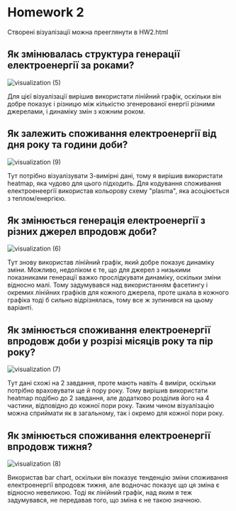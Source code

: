 # Homework 2
Створені візуалізації можна прееглянути в HW2.html
## Як змінювалась структура генерації електроенергії за роками?
![visualization (5)](https://user-images.githubusercontent.com/44812624/146556568-a4ffaf4a-be6a-456e-8232-ff1c2ee5318b.png)

Для цієї візуалізації вирішив використати лінійний графік, оскільки він добре показує і різницю між кількістю згенерованої енергії різними джерелами, і динаміку змін з кожним роком.

## Як залежить споживання електроенергії від дня року та години доби?
![visualization (9)](https://user-images.githubusercontent.com/44812624/146557019-2d0690d5-a445-457f-a633-d00cf9ca580c.png)

Тут потрібно візуалізувати 3-вимірні дані, тому я вирішив використати heatmap, яка чудово для цього підходить. Для кодування споживання електроенеергії використав кольорову схему "plasma", яка асоціюється з теплом/енергією. 

## Як змінюється генерація електроенергії з різних джерел впродовж доби?
![visualization (6)](https://user-images.githubusercontent.com/44812624/146557704-9c298511-6a95-4864-8c55-74097647864e.png)


Тут знову використав лінійний графік, який добре показує динаміку зміни. 
Можливо, недоліком є те, що для джерел з низькими показниками генерації важко прослідкувати динаміку, оскільки зміни відносно малі. Тому задумувався над використанням фасетингу і окремих лінійних графіків для кожного джерела, проте шкала в кожного графіка тоді б сильно відрізнялась, тому все ж зупинився на цьому варіанті.

## Як змінюється споживання електроенергії впродовж доби у розрізі місяців року та пір року?
![visualization (7)](https://user-images.githubusercontent.com/44812624/146558616-cb2aa4b4-1202-4c91-beca-73b85e747962.png)

Тут дані схожі на 2 завдання, проте мають навіть 4 виміри, оскільки потрібно враховувати ще й пору року. Тому вирішив використати heatmap подібно до 2 завдання, але додатково розділив його на 4 частини, відповідно до кожної пори року. Таким чином візуалізацію можна сприймати як в загальному, так і окремо для кожної пори року. 

## Як змінюється споживання електроенергії впродовж тижня?
![visualization (8)](https://user-images.githubusercontent.com/44812624/146559225-0e707079-a455-45e7-86cd-3051e97ede9b.png)

Використав bar chart, оскільки він показує тенденцію зміни споживання електроенергії впродовж тижня, але водночас показує що ця зміна є відносно невеликою. Тоді як лінійний графік, над яким я теж задумувався, не передавав того, що зміна є не такою значною.

